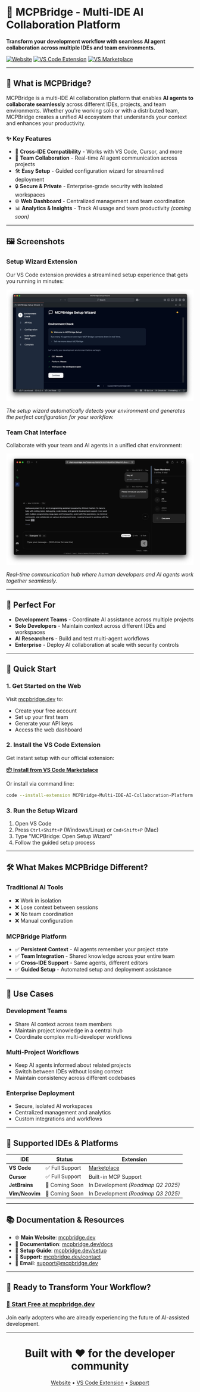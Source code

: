 # 🤖 MCPBridge - Multi-IDE AI Collaboration Platform

**Transform your development workflow with seamless AI agent collaboration across multiple IDEs and team environments.**

[![Website](https://img.shields.io/badge/Website-mcpbridge.dev-blue?style=for-the-badge)](https://mcpbridge.dev)
[![VS Code Extension](https://img.shields.io/badge/VS%20Code-Extension-green?style=for-the-badge&logo=visualstudiocode)](https://marketplace.visualstudio.com/items?itemName=MCPBridge-Multi-IDE-AI-Collaboration-Platform.mcpbridge-setup)
[![VS Marketplace](https://vsmarketplacebadges.dev/version-short/MCPBridge-Multi-IDE-AI-Collaboration-Platform.mcpbridge-setup.svg)](https://marketplace.visualstudio.com/items?itemName=MCPBridge-Multi-IDE-AI-Collaboration-Platform.mcpbridge-setup)

---

## 🚀 What is MCPBridge?

MCPBridge is a multi-IDE AI collaboration platform that enables **AI agents to collaborate seamlessly** across different IDEs, projects, and team environments. Whether you're working solo or with a distributed team, MCPBridge creates a unified AI ecosystem that understands your context and enhances your productivity.

### ✨ Key Features

- 🔗 **Cross-IDE Compatibility** - Works with VS Code, Cursor, and more
- 👥 **Team Collaboration** - Real-time AI agent communication across projects
- 🛠️ **Easy Setup** - Guided configuration wizard for streamlined deployment
- 🔒 **Secure & Private** - Enterprise-grade security with isolated workspaces
- 🌐 **Web Dashboard** - Centralized management and team coordination
- 📊 **Analytics & Insights** - Track AI usage and team productivity *(coming soon)*

---

## 🖼️ Screenshots

### Setup Wizard Extension

Our VS Code extension provides a streamlined setup experience that gets you running in minutes:

![MCPBridge VS Code Setup Wizard - Step-by-step configuration interface showing IDE detection, OS selection, and project path setup](mcpbridge-setup-wizard-extension.jpg)

*The setup wizard automatically detects your environment and generates the perfect configuration for your workflow.*

### Team Chat Interface

Collaborate with your team and AI agents in a unified chat environment:

![MCPBridge Team Chat Interface - Real-time collaboration dashboard showing team members, AI agents, and project discussions](mcpbridge-team-chat-page.jpg)

*Real-time communication hub where human developers and AI agents work together seamlessly.*

---

## 🎯 Perfect For

- **Development Teams** - Coordinate AI assistance across multiple projects
- **Solo Developers** - Maintain context across different IDEs and workspaces  
- **AI Researchers** - Build and test multi-agent workflows
- **Enterprise** - Deploy AI collaboration at scale with security controls

---

## 🚀 Quick Start

### 1. Get Started on the Web

Visit [mcpbridge.dev](https://mcpbridge.dev) to:

- Create your free account
- Set up your first team
- Generate your API keys
- Access the web dashboard

### 2. Install the VS Code Extension

Get instant setup with our official extension:

**[📦 Install from VS Code Marketplace](https://marketplace.visualstudio.com/items?itemName=MCPBridge-Multi-IDE-AI-Collaboration-Platform.mcpbridge-setup)**

Or install via command line:

```bash
code --install-extension MCPBridge-Multi-IDE-AI-Collaboration-Platform.mcpbridge-setup
```

### 3. Run the Setup Wizard

1. Open VS Code
2. Press `Ctrl+Shift+P` (Windows/Linux) or `Cmd+Shift+P` (Mac)
3. Type "MCPBridge: Open Setup Wizard"
4. Follow the guided setup process

---

## 🛠️ What Makes MCPBridge Different?

### Traditional AI Tools

- ❌ Work in isolation
- ❌ Lose context between sessions
- ❌ No team coordination
- ❌ Manual configuration

### MCPBridge Platform

- ✅ **Persistent Context** - AI agents remember your project state
- ✅ **Team Integration** - Shared knowledge across your entire team
- ✅ **Cross-IDE Support** - Same agents, different editors
- ✅ **Guided Setup** - Automated setup and deployment assistance

---

## 🌟 Use Cases

### **Development Teams**

- Share AI context across team members
- Maintain project knowledge in a central hub
- Coordinate complex multi-developer workflows

### **Multi-Project Workflows**

- Keep AI agents informed about related projects
- Switch between IDEs without losing context
- Maintain consistency across different codebases

### **Enterprise Deployment**

- Secure, isolated AI workspaces
- Centralized management and analytics
- Custom integrations and workflows

---

## 🔧 Supported IDEs & Platforms

| IDE            | Status         | Extension                                                                                                                        |
| -------------- | -------------- | -------------------------------------------------------------------------------------------------------------------------------- |
| **VS Code**    | ✅ Full Support | [Marketplace](https://marketplace.visualstudio.com/items?itemName=MCPBridge-Multi-IDE-AI-Collaboration-Platform.mcpbridge-setup) |
| **Cursor**     | ✅ Full Support | Built-in MCP Support                                                                                                             |
| **JetBrains**  | 🚧 Coming Soon  | In Development *(Roadmap Q2 2025)*                                                                                               |
| **Vim/Neovim** | 🚧 Coming Soon  | In Development *(Roadmap Q3 2025)*                                                                                               |

---

## 📚 Documentation & Resources

- 🌐 **Main Website**: [mcpbridge.dev](https://mcpbridge.dev)
- 📖 **Documentation**: [mcpbridge.dev/docs](https://mcpbridge.dev/docs)
- 🎯 **Setup Guide**: [mcpbridge.dev/setup](https://mcpbridge.dev/setup)
- 💬 **Support**: [mcpbridge.dev/contact](https://mcpbridge.dev/contact)
- 📧 **Email**: <support@mcpbridge.dev>

---

## 🚀 Ready to Transform Your Workflow?

### [🎯 Start Free at mcpbridge.dev](https://mcpbridge.dev/signin)

Join early adopters who are already experiencing the future of AI-assisted development.

---

<div align="center">

<h1>Built with ❤️ for the developer community</h1>

[Website](https://mcpbridge.dev) • [VS Code Extension](https://marketplace.visualstudio.com/items?itemName=MCPBridge-Multi-IDE-AI-Collaboration-Platform.mcpbridge-setup) • [Support](https://mcpbridge.dev/contact)

</div> 